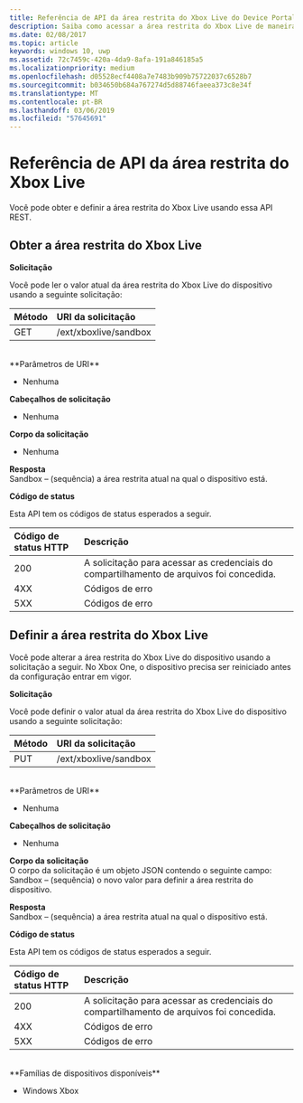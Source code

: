 ```yaml
---
title: Referência de API da área restrita do Xbox Live do Device Portal
description: Saiba como acessar a área restrita do Xbox Live de maneira programática.
ms.date: 02/08/2017
ms.topic: article
keywords: windows 10, uwp
ms.assetid: 72c7459c-420a-4da9-8afa-191a846185a5
ms.localizationpriority: medium
ms.openlocfilehash: d05528ecf4408a7e7483b909b75722037c6528b7
ms.sourcegitcommit: b034650b684a767274d5d88746faeea373c8e34f
ms.translationtype: MT
ms.contentlocale: pt-BR
ms.lasthandoff: 03/06/2019
ms.locfileid: "57645691"
---
```

# <a name="xbox-live-sandbox-api-reference"></a>Referência de API da área restrita do Xbox Live   
Você pode obter e definir a área restrita do Xbox Live usando essa API REST.

## <a name="get-the-xbox-live-sandbox"></a>Obter a área restrita do Xbox Live

**Solicitação**

Você pode ler o valor atual da área restrita do Xbox Live do dispositivo usando a seguinte solicitação:

Método      | URI da solicitação
:------     | :-----
GET | /ext/xboxlive/sandbox
<br />
**Parâmetros de URI**

- Nenhuma

**Cabeçalhos de solicitação**

- Nenhuma

**Corpo da solicitação**

- Nenhuma

**Resposta**   
Sandbox – (sequência) a área restrita atual na qual o dispositivo está.   

**Código de status**

Esta API tem os códigos de status esperados a seguir.

Código de status HTTP      | Descrição
:------     | :-----
200 | A solicitação para acessar as credenciais do compartilhamento de arquivos foi concedida.
4XX | Códigos de erro
5XX | Códigos de erro

## <a name="set-the-xbox-live-sandbox"></a>Definir a área restrita do Xbox Live
Você pode alterar a área restrita do Xbox Live do dispositivo usando a solicitação a seguir. No Xbox One, o dispositivo precisa ser reiniciado antes da configuração entrar em vigor.

**Solicitação**

Você pode definir o valor atual da área restrita do Xbox Live do dispositivo usando a seguinte solicitação:

Método      | URI da solicitação
:------     | :-----
PUT | /ext/xboxlive/sandbox
<br />
**Parâmetros de URI**

- Nenhuma

**Cabeçalhos de solicitação**

- Nenhuma

**Corpo da solicitação**   
O corpo da solicitação é um objeto JSON contendo o seguinte campo:   
Sandbox – (sequência) o novo valor para definir a área restrita do dispositivo.

**Resposta**   
Sandbox – (sequência) a área restrita atual na qual o dispositivo está.   

**Código de status**

Esta API tem os códigos de status esperados a seguir.

Código de status HTTP      | Descrição
:------     | :-----
200 | A solicitação para acessar as credenciais do compartilhamento de arquivos foi concedida.
4XX | Códigos de erro
5XX | Códigos de erro

<br />
**Famílias de dispositivos disponíveis**

* Windows Xbox

